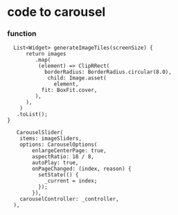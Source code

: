 # code to carousel 

### function

      List<Widget> generateImageTiles(screenSize) {
          return images
             .map(
              (element) => ClipRRect(
                borderRadius: BorderRadius.circular(8.0),
                 child: Image.asset(
                   element,
               fit: BoxFit.cover,
             ),
          ),
        )
       .toList();
    }

       CarouselSlider(
        items: imageSliders,
        options: CarouselOptions(
            enlargeCenterPage: true,
            aspectRatio: 18 / 8,
            autoPlay: true,
            onPageChanged: (index, reason) {
              setState(() {
                _current = index;
              });
            }),
        carouselController: _controller,
      ),
